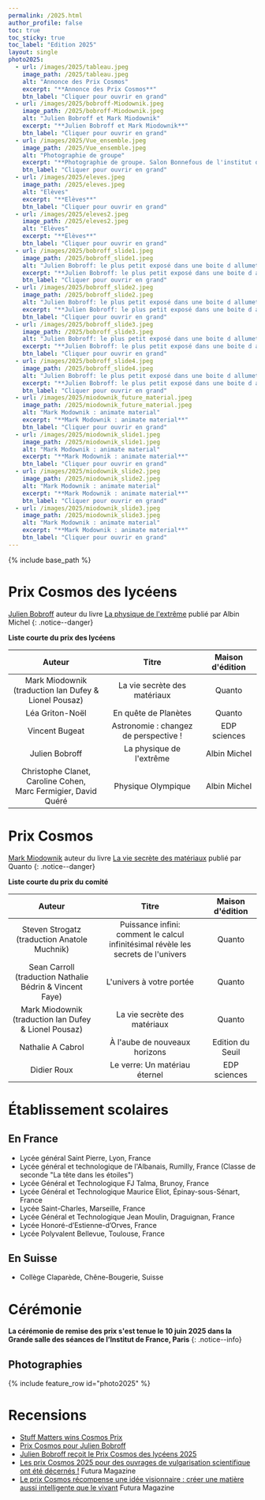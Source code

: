 ```yaml
---
permalink: /2025.html
author_profile: false
toc: true
toc_sticky: true
toc_label: "Edition 2025"
layout: single
photo2025:
  - url: /images/2025/tableau.jpeg
    image_path: /2025/tableau.jpeg
    alt: "Annonce des Prix Cosmos"
    excerpt: "**Annonce des Prix Cosmos**"
    btn_label: "Cliquer pour ouvrir en grand"
  - url: /images/2025/bobroff-Miodownik.jpeg
    image_path: /2025/bobroff-Miodownik.jpeg
    alt: "Julien Bobroff et Mark Miodownik"
    excerpt: "**Julien Bobroff et Mark Miodownik**"
    btn_label: "Cliquer pour ouvrir en grand"
  - url: /images/2025/Vue_ensemble.jpeg
    image_path: /2025/Vue_ensemble.jpeg
    alt: "Photographie de groupe"
    excerpt: "**Photographie de groupe. Salon Bonnefous de l'institut de France**"
    btn_label: "Cliquer pour ouvrir en grand"
  - url: /images/2025/eleves.jpeg
    image_path: /2025/eleves.jpeg
    alt: "Elèves"
    excerpt: "**Elèves**"
    btn_label: "Cliquer pour ouvrir en grand"
  - url: /images/2025/eleves2.jpeg
    image_path: /2025/eleves2.jpeg
    alt: "Elèves"
    excerpt: "**Elèves**"
    btn_label: "Cliquer pour ouvrir en grand"
  - url: /images/2025/bobroff_slide1.jpeg
    image_path: /2025/bobroff_slide1.jpeg
    alt: "Julien Bobroff: le plus petit exposé dans une boite d allumette"
    excerpt: "**Julien Bobroff: le plus petit exposé dans une boite d allumette**"
    btn_label: "Cliquer pour ouvrir en grand"
  - url: /images/2025/bobroff_slide2.jpeg
    image_path: /2025/bobroff_slide2.jpeg
    alt: "Julien Bobroff: le plus petit exposé dans une boite d allumette"
    excerpt: "**Julien Bobroff: le plus petit exposé dans une boite d allumette**"
    btn_label: "Cliquer pour ouvrir en grand"
  - url: /images/2025/bobroff_slide3.jpeg
    image_path: /2025/bobroff_slide3.jpeg
    alt: "Julien Bobroff: le plus petit exposé dans une boite d allumette"
    excerpt: "**Julien Bobroff: le plus petit exposé dans une boite d allumette**"
    btn_label: "Cliquer pour ouvrir en grand"
  - url: /images/2025/bobroff_slide4.jpeg
    image_path: /2025/bobroff_slide4.jpeg
    alt: "Julien Bobroff: le plus petit exposé dans une boite d allumette"
    excerpt: "**Julien Bobroff: le plus petit exposé dans une boite d allumette**"
    btn_label: "Cliquer pour ouvrir en grand"
  - url: /images/2025/miodownik_future_material.jpeg
    image_path: /2025/miodownik_future_material.jpeg
    alt: "Mark Modownik : animate material"
    excerpt: "**Mark Modownik : animate material**"
    btn_label: "Cliquer pour ouvrir en grand"
  - url: /images/2025/miodownik_slide1.jpeg
    image_path: /2025/miodownik_slide1.jpeg
    alt: "Mark Modownik : animate material"
    excerpt: "**Mark Modownik : animate material**"
    btn_label: "Cliquer pour ouvrir en grand"
  - url: /images/2025/miodownik_slide2.jpeg
    image_path: /2025/miodownik_slide2.jpeg
    alt: "Mark Modownik : animate material"
    excerpt: "**Mark Modownik : animate material**"
    btn_label: "Cliquer pour ouvrir en grand"
  - url: /images/2025/miodownik_slide3.jpeg
    image_path: /2025/miodownik_slide3.jpeg
    alt: "Mark Modownik : animate material"
    excerpt: "**Mark Modownik : animate material**"
    btn_label: "Cliquer pour ouvrir en grand"
---
```


{% include base_path %}


# Prix Cosmos des lycéens

[Julien Bobroff](https://www.universite-paris-saclay.fr/julien-bobroff) auteur du livre  [La physique de l'extrême](https://www.albin-michel.fr/la-physique-de-lextreme-9782226490018) publié par Albin Michel
{: .notice--danger}

**Liste courte du prix des lycéens**


| Auteur | Titre | Maison d'édition|
|:------:|:----:|:-----------:|
| Mark Miodownik<br>(traduction Ian Dufey & Lionel Pousaz) | La vie secrète des matériaux | Quanto|
| Léa Griton-Noël| En quête de Planètes | Quanto|
| Vincent Bugeat| Astronomie : changez de perspective !| EDP sciences |
| Julien Bobroff| La physique de l'extrême| Albin Michel|
| Christophe Clanet, Caroline Cohen,<br> Marc Fermigier, David Quéré | Physique Olympique | Albin Michel|

# Prix Cosmos

[Mark Miodownik](https://www.markmiodownik.net) auteur du livre  [La vie secrète des matériaux](https://www.editionsquanto.org/produit/67/9782889155521/la-vie-secrete-des-materiaux-poche) publié par Quanto
{: .notice--danger}


**Liste courte du prix du comité**


| Auteur | Titre | Maison d'édition|
|:------:|:----:|:-----------:|
| Steven Strogatz<br>(traduction Anatole Muchnik)| Puissance infini:<br>comment le calcul infinitésimal révèle les secrets de l'univers |Quanto|
| Sean Carroll<br>(traduction Nathalie Bédrin &  Vincent Faye) | L'univers à votre portée |Quanto|
| Mark Miodownik<br>(traduction Ian Dufey & Lionel Pousaz) | La vie secrète des matériaux |Quanto|
| Nathalie A Cabrol| À l'aube de nouveaux horizons |Edition du Seuil|
| Didier Roux |Le verre: Un matériau éternel | EDP sciences |

# &Eacute;tablissement scolaires

## En France
+ Lycée général Saint Pierre, Lyon, France
+ Lycée général et technologique de l'Albanais, Rumilly, France (Classe de seconde "La tête dans les étoiles")
+ Lycée Général et Technologique FJ Talma, Brunoy, France
+ Lycée Général et Technologique Maurice Eliot, Épinay-sous-Sénart, France
+ Lycée Saint-Charles, Marseille, France
+ Lycée Général et Technologique Jean Moulin, Draguignan, France
+ Lycée Honoré-d’Estienne-d’Orves, France
+ Lycée Polyvalent Bellevue, Toulouse, France


## En Suisse
+ Collège Claparède, Chêne-Bougerie, Suisse

# Cérémonie

**La cérémonie de remise des prix s'est tenue le 10 juin 2025 dans la Grande salle des séances de l’Institut de France, Paris**
{: .notice--info}

## Photographies

{% include feature_row id="photo2025" %}


# Recensions
+ [Stuff Matters wins Cosmos Prix](http://www.markmiodownik.net/?p=1096)
+ [Prix Cosmos pour Julien Bobroff](https://www.fondation.universite-paris-saclay.fr/actualites/prix-cosmos-pour-julien-bobroff)
+ [Julien Bobroff reçoit le Prix Cosmos des lycéens 2025](https://www.universite-paris-saclay.fr/actualites/julien-bobroff-recoit-le-prix-cosmos-des-lyceens-2025)
+ [Les prix Cosmos 2025 pour des ouvrages de vulgarisation scientifique ont été décernés !](https://www.futura-sciences.com/sciences/actualites/astronomie-premiers-prix-cosmos-ouvrages-vulgarisation-scientifique-ont-ete-decernes-115672) Futura Magazine
+ [Le prix Cosmos récompense une idée visionnaire : créer une matière aussi intelligente que le vivant](https://www.futura-sciences.com/sciences/actualites/matiere-prix-cosmos-recompense-idee-visionnaire-creer-matiere-aussi-intelligente-vivant-122765/) Futura Magazine
